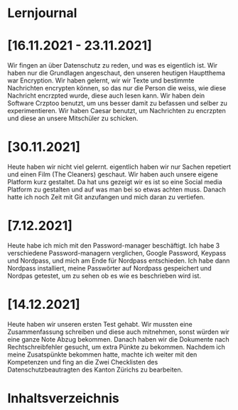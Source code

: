 # Lernjournal

# [16.11.2021 - 23.11.2021]

Wir fingen an über Datenschutz zu reden, und was es eigentlich ist. Wir haben nur die Grundlagen angeschaut, den unseren heutigen Hauptthema war Encryption. Wir haben gelernt, wir wir Texte und bestimmte Nachrichten encrypten können, so das nur die Person die weiss, wie diese Nachricht encrzpted wurde, diese auch lesen kann. Wir haben dein Software Crzptoo benutzt, um uns besser damit zu befassen und selber zu experimentieren. Wir haben Caesar benutzt, um Nachrichten zu encrzpten und diese an unsere Mitschüler zu schicken.

# [30.11.2021]

Heute haben wir nicht viel gelernt. eigentlich haben wir nur Sachen repetiert und einen Film (The Cleaners) geschaut. Wir haben auch unsere eigene Platform kurz gestaltet. Da hat uns gezeigt wir es ist so eine Social media Platform zu gestalten und auf was man bei so etwas achten muss. Danach hatte ich noch Zeit mit Git anzufangen und mich daran zu vertiefen.

# [7.12.2021]

Heute habe ich mich mit den Password-manager beschäftigt. Ich habe 3 verschiedene Password-managern verglichen, Google Password, Keypass und Nordpass, und mich am Ende für Nordpass entschieden. Ich habe dann Nordpass installiert, meine Passwörter auf Nordpass gespeichert und Nordpas getestet, um zu sehen ob es wie es beschrieben wird ist.

# [14.12.2021]

Heute haben wir unseren ersten Test gehabt. Wir mussten eine Zusammenfassung schreiben und diese auch mitnehmen, sonst würden wir eine ganze Note Abzug bekommen. Danach haben wir die Dokumente nach Rechtschreibfehler gesucht, um extra Pünkte zu bekommen. Nachdem ich meine Zusatspünkte bekommen hatte, machte ich weiter mit den Kompetenzen und fing an die Zwei Checklisten des Datenschutzbeautragten des Kanton Zürichs zu bearbeiten.

# Inhaltsverzeichnis